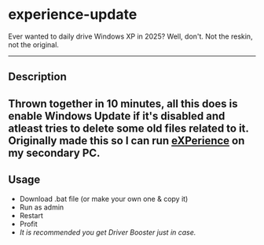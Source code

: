 # experience-update

Ever wanted to daily drive Windows XP in 2025? Well, don't. Not the reskin, not the original.

---

## Description

Thrown together in 10 minutes, all this does is enable Windows Update if it's disabled and atleast tries to delete some old files related to it.
Originally made this so I can run [eXPerience](http://experience.noncities.com/) on my secondary PC.
---

## Usage

- Download .bat file (or make your own one & copy it)
- Run as admin
- Restart
- Profit
- *It is recommended you get Driver Booster just in case.*
